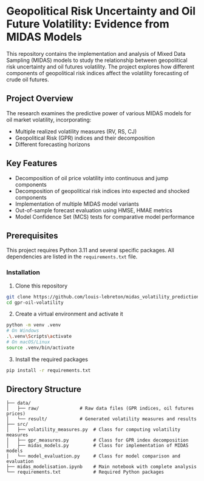 # Geopolitical Risk Uncertainty and Oil Future Volatility: Evidence from MIDAS Models

This repository contains the implementation and analysis of Mixed Data Sampling (MIDAS) models to study the relationship between geopolitical risk uncertainty and oil futures volatility. The project explores how different components of geopolitical risk indices affect the volatility forecasting of crude oil futures.

## Project Overview

The research examines the predictive power of various MIDAS models for oil market volatility, incorporating:
- Multiple realized volatility measures (RV, RS, CJ)
- Geopolitical Risk (GPR) indices and their decomposition
- Different forecasting horizons

## Key Features

- Decomposition of oil price volatility into continuous and jump components
- Decomposition of geopolitical risk indices into expected and shocked components
- Implementation of multiple MIDAS model variants
- Out-of-sample forecast evaluation using HMSE, HMAE metrics
- Model Confidence Set (MCS) tests for comparative model performance

## Prerequisites

This project requires Python 3.11 and several specific packages. All dependencies are listed in the `requirements.txt` file.

### Installation

1. Clone this repository
```bash
git clone https://github.com/louis-lebreton/midas_volatility_prediction.git
cd gpr-oil-volatility
```

2. Create a virtual environment and activate it
```bash
python -m venv .venv
# On Windows
.\.venv\Scripts\activate
# On macOS/Linux
source .venv/bin/activate
```

3. Install the required packages
```bash
pip install -r requirements.txt
```

## Directory Structure

```
├── data/
│   ├── raw/               # Raw data files (GPR indices, oil futures prices)
│   └── result/            # Generated volatility measures and results
├── src/
│   ├── volatility_measures.py  # Class for computing volatility measures
│   ├── gpr_measures.py         # Class for GPR index decomposition
│   ├── midas_models.py         # Class for implementation of MIDAS models
│   └── model_evaluation.py     # Class for model comparison and evaluation
├── midas_modelisation.ipynb    # Main notebook with complete analysis
└── requirements.txt            # Required Python packages
```
